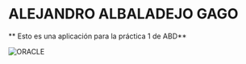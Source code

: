 # ALEJANDRO ALBALADEJO GAGO
** Esto es una aplicación para la práctica 1 de ABD**

![ORACLE](img/bbdd.jpg)
